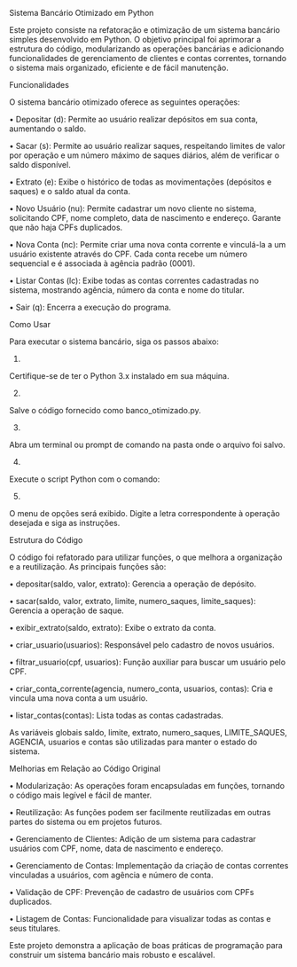 Sistema Bancário Otimizado em Python

Este projeto consiste na refatoração e otimização de um sistema bancário simples desenvolvido em Python. O objetivo principal foi aprimorar a estrutura do código, modularizando as operações bancárias e adicionando funcionalidades de gerenciamento de clientes e contas correntes, tornando o sistema mais organizado, eficiente e de fácil manutenção.

Funcionalidades

O sistema bancário otimizado oferece as seguintes operações:

•
Depositar (d): Permite ao usuário realizar depósitos em sua conta, aumentando o saldo.

•
Sacar (s): Permite ao usuário realizar saques, respeitando limites de valor por operação e um número máximo de saques diários, além de verificar o saldo disponível.

•
Extrato (e): Exibe o histórico de todas as movimentações (depósitos e saques) e o saldo atual da conta.

•
Novo Usuário (nu): Permite cadastrar um novo cliente no sistema, solicitando CPF, nome completo, data de nascimento e endereço. Garante que não haja CPFs duplicados.

•
Nova Conta (nc): Permite criar uma nova conta corrente e vinculá-la a um usuário existente através do CPF. Cada conta recebe um número sequencial e é associada à agência padrão (0001).

•
Listar Contas (lc): Exibe todas as contas correntes cadastradas no sistema, mostrando agência, número da conta e nome do titular.

•
Sair (q): Encerra a execução do programa.

Como Usar

Para executar o sistema bancário, siga os passos abaixo:

1.
Certifique-se de ter o Python 3.x instalado em sua máquina.

2.
Salve o código fornecido como banco_otimizado.py.

3.
Abra um terminal ou prompt de comando na pasta onde o arquivo foi salvo.

4.
Execute o script Python com o comando:

5.
O menu de opções será exibido. Digite a letra correspondente à operação desejada e siga as instruções.

Estrutura do Código

O código foi refatorado para utilizar funções, o que melhora a organização e a reutilização. As principais funções são:

•
depositar(saldo, valor, extrato): Gerencia a operação de depósito.

•
sacar(saldo, valor, extrato, limite, numero_saques, limite_saques): Gerencia a operação de saque.

•
exibir_extrato(saldo, extrato): Exibe o extrato da conta.

•
criar_usuario(usuarios): Responsável pelo cadastro de novos usuários.

•
filtrar_usuario(cpf, usuarios): Função auxiliar para buscar um usuário pelo CPF.

•
criar_conta_corrente(agencia, numero_conta, usuarios, contas): Cria e vincula uma nova conta a um usuário.

•
listar_contas(contas): Lista todas as contas cadastradas.

As variáveis globais saldo, limite, extrato, numero_saques, LIMITE_SAQUES, AGENCIA, usuarios e contas são utilizadas para manter o estado do sistema.

Melhorias em Relação ao Código Original

•
Modularização: As operações foram encapsuladas em funções, tornando o código mais legível e fácil de manter.

•
Reutilização: As funções podem ser facilmente reutilizadas em outras partes do sistema ou em projetos futuros.

•
Gerenciamento de Clientes: Adição de um sistema para cadastrar usuários com CPF, nome, data de nascimento e endereço.

•
Gerenciamento de Contas: Implementação da criação de contas correntes vinculadas a usuários, com agência e número de conta.

•
Validação de CPF: Prevenção de cadastro de usuários com CPFs duplicados.

•
Listagem de Contas: Funcionalidade para visualizar todas as contas e seus titulares.

Este projeto demonstra a aplicação de boas práticas de programação para construir um sistema bancário mais robusto e escalável.

